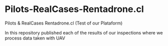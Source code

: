 # Pilots-RealCases-Rentadrone.cl
Pilots &amp; RealCases Rentadrone.cl (Test of our Plataform)

In this repository published each of the results of our inspections where we process data taken with UAV
